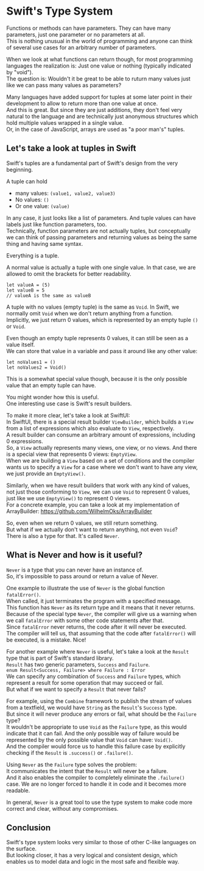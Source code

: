 # Swift's Type System

Functions or methods can have parameters. They can have many parameters, just one parameter or no parameters at all.<br>
This is nothing unusual in the world of programming and anyone can think of several use cases for an arbitrary number of parameters.

When we look at what functions can return though, for most programming languages the realization is: Just one value or nothing (typically indicated by "void").<br>
The question is: Wouldn't it be great to be able to ruturn many values just like we can pass many values as parameters?

Many languages have added support for tuples at some later point in their development to allow to return more than one value at once.<br>
And this is great. But since they are just additions, they don't feel very natural to the language and are technically just anonymous structures which hold multiple values wrapped in a single value.<br>
Or, in the case of JavaScript, arrays are used as "a poor man's" tuples.

## Let's take a look at tuples in Swift

Swift's tuples are a fundamental part of Swift's design from the very beginning.

A tuple can hold 
* many values: `(value1, value2, value3)`
* No values: `()`
* Or one value: `(value)`

In any case, it just looks like a list of parameters. And tuple values can have labels just like function parameters, too.<br>
Technically, function parameters are not actually tuples, but conceptually we can think of passing parameters and returning values as being the same thing and having same syntax.

Everything is a tuple.

A normal value is actually a tuple with one single value. In that case, we are allowed to omit the brackets for better readability.
```
let valueA = (5)
let valueB = 5
// valueA is the same as valueB
```

A tuple with no values (empty tuple) is the same as `Void`.
In Swift, we normally omit `Void` when we don't return anything from a function.<br>
Implicitly, we just return 0 values, which is represented by an empty tuple `()` or `Void`.

Even though an empty tuple represents 0 values, it can still be seen as a value itself.<br>
We can store that value in a variable and pass it around like any other value:
```
let noValues1 = ()
let noValues2 = Void()
```
This is a somewhat special value though, because it is the only possible value that an empty tuple can have.

You might wonder how this is useful.<br>
One interesting use case is Swift's result builders.

To make it more clear, let's take a look at SwiftUI:<br>
In SwiftUI, there is a special result builder `ViewBuilder`, which builds a `View` from a list of expressions which also evaluate to `View`, respectively.<br>
A result builder can consume an arbitrary amount of expressions, including 0 expressions.<br>
So, a `View` actually represents many views, one view, or no views. And there is a special view that represents 0 views: `EmptyView`.<br>
When we are building a `View` based on a set of conditions and the compiler wants us to specify a `View` for a case where we don't want to have any view, we just provide an `EmptyView()`.

Similarly, when we have result builders that work with any kind of values, not just those conforming to `View`, we can use `Void` to represent 0 values, just like we use `EmptyView()` to represent 0 views.<br>
For a concrete example, you can take a look at my implementation of ArrayBuilder: https://github.com/WilhelmOks/ArrayBuilder

So, even when we return 0 values, we still return something.<br>
But what if we actually don't want to return anything, not even `Void`?<br>
There is also a type for that. It's called `Never`.

## What is Never and how is it useful?
`Never` is a type that you can never have an instance of.<br>
So, it's impossible to pass around or return a value of Never.

One example to illustrate the use of `Never` is the global function `fatalError()`.<br>
When called, it just terminates the program with a specified message.<br>
This function has `Never` as its return type and it means that it never returns.<br>
Because of the special type `Never`, the compiler will give us a warning when we call `fatalError` with some other code statements after that.<br>
Since `fatalError` never returns, the code after it will never be executed.<br>
The compiler will tell us, that assuming that the code after `fatalError()` will be executed, is a mistake. Nice!

For another example where `Never` is useful, let's take a look at the `Result` type that is part of Swift's standard library.<br>
`Result` has two generic parameters, `Success` and `Failure`.<br>
`enum Result<Success, Failure> where Failure : Error`<br>
We can specify any combination of `Success` and `Failure` types, which represent a result for some operation that may succeed or fail.<br>
But what if we want to specify a `Result` that never fails?

For example, using the `Combine` framework to publish the stream of values from a textfield, we would have `String` as the `Result`'s `Success` type. <br>
But since it will never produce any errors or fail, what should be the `Failure` type?<br>
It wouldn't be appropriate to use `Void` as the `Failure` type, as this would indicate that it can fail. And the only possible way of failure would be represented by the only possible value that `Void` can have: `Void()`.<br>
And the compiler would force us to handle this failure case by explicitly checking if the `Result` is `.success()` or `.failure()`.

Using `Never` as the `Failure` type solves the problem: <br>
It communicates the intent that the `Result` will never be a failure.<br>
And it also enables the compiler to completely eliminate the `.failure()` case. We are no longer forced to handle it in code and it becomes more readable.

In general, `Never` is a great tool to use the type system to make code more correct and clear, without any compromises.

## Conclusion
Swift's type system looks very similar to those of other C-like languages on the surface. <br>
But looking closer, it has a very logical and consistent design, which enables us to model data and logic in the most safe and flexible way.

